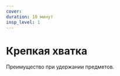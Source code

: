 ```yaml
---
cover:
duration: 10 минут
insp_level: 1
---
```

# Крепкая хватка

Преимущество при удержании предметов.
